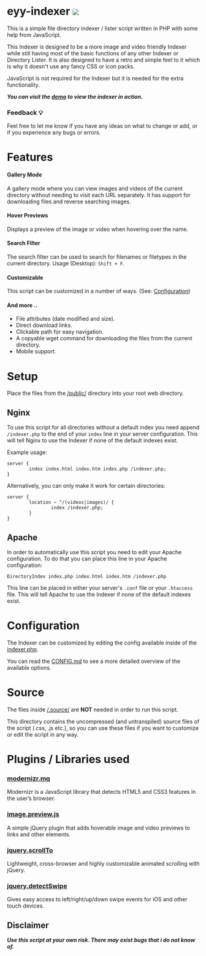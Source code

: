 # eyy-indexer <a href="https://github.com/sixem/eyy-indexer/releases"><img src="https://img.shields.io/badge/version-1.1.4-brightgreen.svg?sanitize=true"></a>

This is a simple file directory indexer / lister script written in PHP with some help from JavaScript.

This Indexer is designed to be a more image and video friendly Indexer while still having most of the basic functions of any other Indexer or Directory Lister. It is also designed to have a retro and simple feel to it which is why it doesn't use any fancy CSS or icon packs.

JavaScript is not required for the Indexer but it is needed for the extra functionality.

***You can visit the [demo](https://five.sh/demo/indexer/) to view the indexer in action.***

### Feedback :bulb:
Feel free to let me know if you have any ideas on what to change or add, or if you experience any bugs or errors.

# Features
#### **Gallery Mode**
A gallery mode where you can view images and videos of the current directory without needing to visit each URL separately. It has support for downloading files and reverse searching images.
#### **Hover Previews**
Displays a preview of the image or video when hovering over the name.
#### **Search Filter**
The search filter can be used to search for filenames or filetypes in the current directory. Usage (Desktop): `Shift + F`.
#### **Customizable**
This script can be customized in a number of ways. (See: [Configuration](#configuration))
#### **And more ..**
+ File attributes (date modified and size).
+ Direct download links.
+ Clickable path for easy navigation.
+ A copyable wget command for downloading the files from the current directory.
+ Mobile support.

# Setup
Place the files from the [/public/](https://github.com/sixem/eyy-indexer/blob/master/public/) directory into your root web directory.

## Nginx
To use this script for all directories without a default index you need append `/indexer.php` to the end of your `index` line in your server configuration. This will tell Nginx to use the Indexer if none of the default indexes exist.

Example usage:
```
server {
        index index.html index.htm index.php /indexer.php;
}

```
Alternatively, you can only make it work for certain directories:
```
server {
        location ~ ^/(videos|images)/ {
                index /indexer.php;
        }
}

```
## Apache
In order to automatically use this script you need to edit your Apache configuration. To do that you can place this line in your Apache configuration:

```
DirectoryIndex index.php index.html index.htm /indexer.php
```

This line can be placed in either your server's `.conf` file or your `.htaccess` file. This will tell Apache to use the Indexer if none of the default indexes exist.

# Configuration
The Indexer can be customized by editing the config available inside of the [indexer.php](https://github.com/sixem/eyy-indexer/blob/master/public/indexer.php).

You can read the [CONFIG.md](https://github.com/sixem/eyy-indexer/blob/master/CONFIG.md) to see a more detailed overview of the available options.

# Source
The files inside [/.source/](https://github.com/sixem/eyy-indexer/blob/master/.source/) are **NOT** needed in order to run this script.

This directory contains the uncompressed (and untranspiled) source files of the script (.css, .js etc.), so you can use these files if you want to customize or edit the script in any way.

# Plugins / Libraries used
### [modernizr.mq](https://github.com/Modernizr/Modernizr)
Modernizr is a JavaScript library that detects HTML5 and CSS3 features in the user’s browser.

### [image.preview.js](https://github.com/sixem/image.preview.js)
A simple jQuery plugin that adds hoverable image and video previews to links and other elements.

### [jquery.scrollTo](https://github.com/flesler/jquery.scrollTo)
Lightweight, cross-browser and highly customizable animated scrolling with jQuery.

### [jquery.detectSwipe](http://github.com/marcandre/detect_swipe)
Gives easy access to left/right/up/down swipe events for iOS and other touch devices.

## Disclaimer
***Use this script at your own risk. There may exist bugs that i do not know of.***